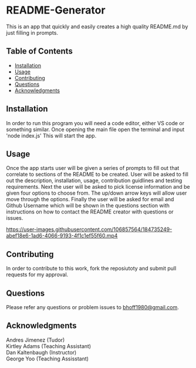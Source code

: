 # README-Generator
This is an app that quickly and easily creates a high quality README.md by just filling in prompts.

## Table of Contents
- [Installation](#Installation)
- [Usage](#Usage)
- [Contributing](#Contributing)
- [Questions](#Questions)
- [Acknowledgments](#Acknowledgments)

## Installation
In order to run this program you will need a code editor, either VS code or something similar. Once opening the main file open the terminal and input 'node index.js' This will start the app.

## Usage 
Once the app starts user will be given a series of prompts to fill out that correlate to sections of the README to be created. User will be asked to fill out the description, installation, usage, contribution guidlines and testing requirements. Next the user will be asked to pick license information and be given four options to choose from. The up/down arrow keys will allow user move through the options. Finally the user will be asked for email and Github Username which will be shown in the questions section with instructions on how to contact the README creator with questions or issues. 


https://user-images.githubusercontent.com/106857564/184735249-abef18e6-1ad6-4066-9193-4f1c1ef55f60.mp4



## Contributing 
In order to contribute to this work, fork the reposiutoty and submit pull requests for my approval.

## Questions
Please refer any questions or problem issues to bhoff1980@gmail.com.

## Acknowledgments
Andres Jimenez (Tudor) <br>
Kirtley Adams (Teaching Assistant) <br>
Dan Kaltenbaugh (Instructor)<br>
George Yoo (Teaching Assisstant)


